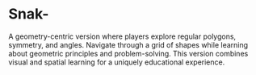 # Snak-
A geometry-centric version where players explore regular polygons, symmetry, and angles. Navigate through a grid of shapes while learning about geometric principles and problem-solving. This version combines visual and spatial learning for a uniquely educational experience.
